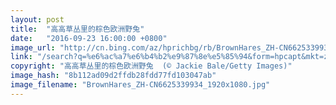 ```yaml
---
layout: post
title:  "高高草丛里的棕色欧洲野兔"
date:   "2016-09-23 16:00:00 +0800"
image_url: "http://cn.bing.com/az/hprichbg/rb/BrownHares_ZH-CN6625339934_1920x1080.jpg"
link: "/search?q=%e6%ac%a7%e6%b4%b2%e9%87%8e%e5%85%94&form=hpcapt&mkt=zh-cn"
copyright: "高高草丛里的棕色欧洲野兔  (© Jackie Bale/Getty Images)"
image_hash: "8b112ad09d2ffdb28fdd77fd103047ab"
image_filename: "BrownHares_ZH-CN6625339934_1920x1080.jpg"
---
```

